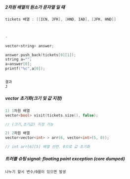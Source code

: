 



##### 2차원 배열의 원소가 문자열 일 때 

```c++
tickets 배열 : [[ICN, JFK], [HND, IAD], [JFK, HND]]



-

vector<string> answer;

answer.push_back(tickets[0][1]);
string a="";
a=answer[0];
printf("%c",a[0]);


결과
J
```





##### vector 초기화(크기 및 값 지정)

```c++
1) 1차원 배열
vector<bool> visit(tickets.size(), false); 

// (크기,초기값) 지정 가능

2) 2차원 배열
vector<vector<int> > arr(6, vector<int>(5, 0));

// int arr[6][5] 배열 선언. 0으로 값 초기화
```





##### 트러블 슈팅 **signal: floating point exception (core dumped)**

```
나누기 할시 변수/0꼴이 있으면 발생
```

